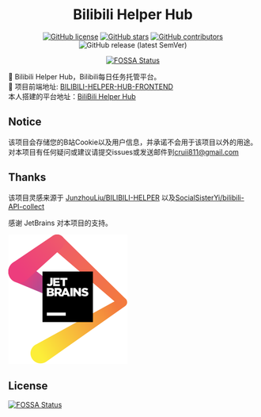 <div align="center">

<h1 align="center">
    Bilibili Helper Hub
</h1>


[![GitHub license](https://img.shields.io/github/license/Cruii/bilibili-helper-hub?style=for-the-badge)](https://github.com/Cruii/bilibili-helper-hub/blob/master/LICENSE)
[![GitHub stars](https://img.shields.io/github/stars/Cruii/bilibili-helper-hub?style=for-the-badge)](https://github.com/Cruii/bilibili-helper-hub/stargazers)
[![GitHub contributors](https://img.shields.io/github/contributors/Cruii/bilibili-helper-hub?style=for-the-badge)](https://github.com/Cruii/bilibili-helper-hub/graphs/contributors)
![GitHub release (latest SemVer)](https://img.shields.io/github/v/release/Cruii/bilibili-helper-hub?style=for-the-badge)

[![FOSSA Status](https://app.fossa.com/api/projects/git%2Bgithub.com%2FCruii%2Fbilibili-helper-hub.svg?type=for-the-badge)](https://app.fossa.com/projects/git%2Bgithub.com%2FCruii%2Fbilibili-helper-hub?ref=badge_shield)
</div>

🚀 Bilibili Helper Hub，Bilibili每日任务托管平台。  
💄 项目前端地址: [BILIBILI-HELPER-HUB-FRONTEND](https://github.com/Cruii/bilibili-helper-hub-frontend)  
本人搭建的平台地址：[BiliBili Helper Hub](https://bilibili.cruii.io/)
## Notice

该项目会存储您的B站Cookie以及用户信息，并承诺不会用于该项目以外的用途。  
对本项目有任何疑问或建议请提交issues或发送邮件到[cruii811@gmail.com](mailto:cruii811@gmail.com)

## Thanks

该项目灵感来源于 [JunzhouLiu/BILIBILI-HELPER](https://github.com/JunzhouLiu/BILIBILI-HELPER) 以及[SocialSisterYi/bilibili-API-collect](https://github.com/SocialSisterYi/bilibili-API-collect) 


感谢 JetBrains 对本项目的支持。

[![JetBrains](jetbrains.svg)](https://www.jetbrains.com/?from=BILIBILI-HELPER)

## License

[![FOSSA Status](https://app.fossa.com/api/projects/git%2Bgithub.com%2FCruii%2Fbilibili-helper-hub.svg?type=large)](https://app.fossa.com/projects/git%2Bgithub.com%2FCruii%2Fbilibili-helper-hub?ref=badge_large)
